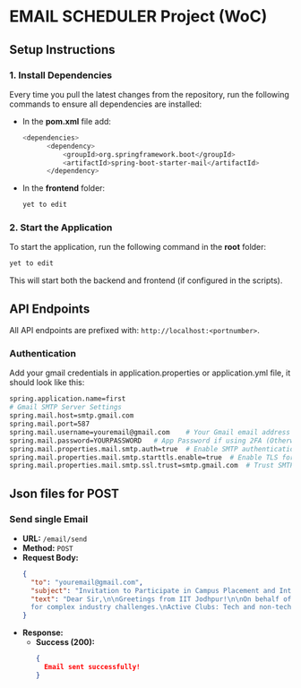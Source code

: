 # EMAIL SCHEDULER Project (WoC)

## Setup Instructions

### 1. Install Dependencies

Every time you pull the latest changes from the repository, run the following commands to ensure all dependencies are installed:

- In the **pom.xml** file add:

  ```bash
  <dependencies>
		<dependency>
			<groupId>org.springframework.boot</groupId>
			<artifactId>spring-boot-starter-mail</artifactId>
		</dependency>
  ```

- In the **frontend** folder:
  ```bash
  yet to edit
  ```

### 2. Start the Application

To start the application, run the following command in the **root** folder:

```bash
yet to edit
```

This will start both the backend and frontend (if configured in the scripts).

## API Endpoints

All API endpoints are prefixed with: `http://localhost:<portnumber>`.

### Authentication

Add your gmail credentials in application.properties or application.yml file, it should look like this:
```bash
spring.application.name=first
# Gmail SMTP Server Settings
spring.mail.host=smtp.gmail.com
spring.mail.port=587
spring.mail.username=youremail@gmail.com    # Your Gmail email address
spring.mail.password=YOURPASSWORD   # App Password if using 2FA (Otherwise, use your regular Gmail password)
spring.mail.properties.mail.smtp.auth=true  # Enable SMTP authentication
spring.mail.properties.mail.smtp.starttls.enable=true  # Enable TLS for secure connection
spring.mail.properties.mail.smtp.ssl.trust=smtp.gmail.com  # Trust SMTP server
```

## Json files for POST

### Send single Email

- **URL:** `/email/send`
- **Method:** `POST`
- **Request Body:**
  ```json
  {
    "to": "youremail@gmail.com",
    "subject": "Invitation to Participate in Campus Placement and Internship at IIT Jodhpur",
    "text": "Dear Sir,\n\nGreetings from IIT Jodhpur!\n\nOn behalf of the Placement Cell at IIT Jodhpur, I, Arman, Internship Representative, take this        opportunity to invite Google to participate in our campus placement and internship season for the 2025 and 2026 batches, respectively.\n\nSince its        inception in 2008, IIT Jodhpur has achieved several milestones and has always strived to push its limits in all spheres. The institute has a large         pool of talented students pursuing their interests through a wide range of academic programs. Notably, IIT Jodhpur secured the 29th rank in NIRF           2024.\n\nIIT Jodhpur stands out with its Industry 4.0 curriculum, interdisciplinary projects, and mandatory courses in Machine Learning and Data           Structures for all branches. Our students are actively engaged in various tech and non-tech clubs ensuring they are well-rounded and industry-             ready.\n\nWhy Collaborate with IIT Jodhpur?\nQualified Talent Pool: Our students undergo rigorous training and excel both academically and                 practically.\nDiverse Skill Sets: Programs offered include B.Tech, BS, M.Tech, M.Sc, Ph.D., and dual degrees across various departments.\nInnovative       Learning: Our curriculum is updated with the latest industry trends and technologies, focusing on emerging domains like Artificial Intelligence, IoT,      and Computational Sciences.\nInterdisciplinary Projects & Research: Students engage in projects that integrate multiple disciplines, preparing them 
    for complex industry challenges.\nActive Clubs: Tech and non-tech clubs, such as Product, DevLup Labs, RAID, Robotics Society, and E-Cell, contribute      to the holistic development of our students.\n\nPLACEMENTS\nPrograms Offered\tAvailable Batch Strength\nB.Tech\t440\nM.Tech\t210\nM.Sc\t80\nTech           MBA\t80\n\nINTERNSHIPS\nPrograms Offered\tAvailable Batch Strength\nB.Tech\t500\nTech MBA\t120\n\nFor more details, please find the brochure attached.     We invite you to consider our students for both technical and non-technical roles. Kindly fill out and return the attached Job (JAF) / Internship          (IAF) Announcement Form to expedite the process.\n\nWe look forward to a long-term relationship with your organization. For any queries, feel free to      contact me or our team.\n\nWarm Regards,\nArman\nInternship Representative\nCareer Development Cell | IIT Jodhpur\nContact: +91                            8.273072067E9\n\nAlternate Contact:\nPuneet Garg\nTraining & Placement Officer\nCareer Development Cell | IIT Jodhpur\nContact: +91 9815964823, 0291-      2801155"
  }
  ```
- **Response:**
  - **Success (200):**
    ```json
    {
      Email sent successfully!
    }
    ```
